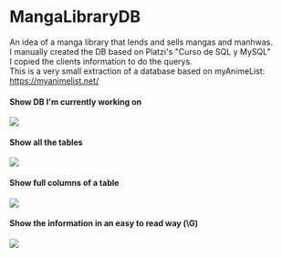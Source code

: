 # MangaLibraryDB
An idea of a manga library that lends and sells mangas and manhwas.<br/>
I manually created the DB based on Platzi's "Curso de SQL y MySQL"<br/>
I copied the clients information to do the querys.<br/>
This is a very small extraction of a database based on myAnimeList: https://myanimelist.net/<br/>
#### Show DB I'm currently working on
![](MangaLibraryDB/images/DB.png)
#### Show all the tables
![](MangaLibraryDB/images/Tables.png)
#### Show full columns of a table
![](MangaLibraryDB/images/Comments.png)
#### Show the information in an easy to read way (\G) 
![](MangaLibraryDB/images/G.png)
